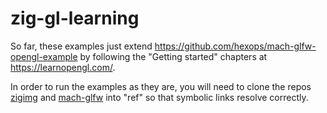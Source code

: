 # zig-gl-learning

So far, these examples just extend https://github.com/hexops/mach-glfw-opengl-example by following the "Getting started" chapters at https://learnopengl.com/.

In order to run the examples as they are, you will need to clone the repos [zigimg](https://github.com/zigimg/zigimg) and [mach-glfw](https://github.com/hexops/mach-glfw) into "ref" so that symbolic links resolve correctly.
